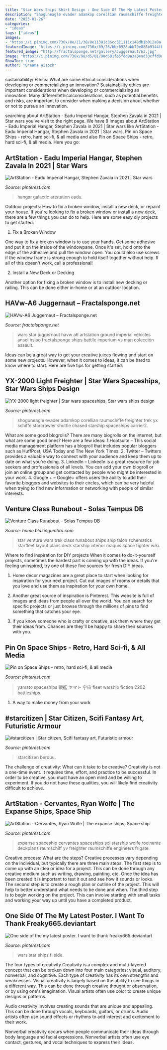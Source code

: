 ```yaml
---
title: "Star Wars Ships Shirt Design : One Side Of The My Latest Poster. I Want To Thank Freaky665.deviantart"
description: "Shoguneagle evader adamkop corellian raumschiffe freighter trek yx schiffe starcrawler shuttle chased starship spaceships carrier2"
date: "2023-01-26"
categories:
- "ideas"
tags: ["ideas"]
images:
- "https://i.pinimg.com/736x/8e/11/38/8e11381c36cc311111c148db1b012a8a--star-wars-ships-star-trek.jpg"
featuredImage: "https://i.pinimg.com/736x/09/28/bb/0928bbb79e886b9144fb050dcce8ee9b.jpg"
featured_image: "http://fractalsponge.net/gallery/Juggernaut/63.jpg"
image: "https://i.pinimg.com/736x/98/d5/01/98d501fb5fdd9a3a3ead33cffd9d2ad3.jpg"
ShowToc: true
author: "Breana Wisozk"
---
```



sustainability/ Ethics: What are some ethical considerations when developing or commercializing an innovation?
Sustainability ethics are important considerations when developing or commercializing an innovation. Many differentethicalconsiderations, such as potential benefits and risks, are important to consider when making a decision about whether or not to pursue an innovation.

	

		
searching about ArtStation - Eadu Imperial Hangar, Stephen Zavala in 2021 | Star wars you've visit to the right page. We have 8 Images about ArtStation - Eadu Imperial Hangar, Stephen Zavala in 2021 | Star wars like ArtStation - Eadu Imperial Hangar, Stephen Zavala in 2021 | Star wars, Pin on Space Ships - retro, hard sci-fi, &amp; all media and also Pin on Space Ships - retro, hard sci-fi, &amp; all media. Here you go:
		
    
## ArtStation - Eadu Imperial Hangar, Stephen Zavala In 2021 | Star Wars

<img loading=lazy src="https://i.pinimg.com/736x/50/12/65/501265b0969db973f49e0e78f39f39cf.jpg" onerror="this.onerror=null;this.src='https://tse1.mm.bing.net/th?id=OIP.zSUuJZU75vGx0A67ICNc5QHaEo&amp;pid=15.1';" alt="ArtStation - Eadu Imperial Hangar, Stephen Zavala in 2021 | Star wars">

_Source: pinterest.com_

>hangar galactic artstation eadu. 

	

Outdoor projects: How to fix a broken window, install a new deck, or repaint your house.
If you're looking to fix a broken window or install a new deck, there are a few things you can do to help. Here are some easy diy projects to get started:
1. Fix a Broken Window

One way to fix a broken window is to use your hands. Get some adhesive and put it on the inside of the windowpane. Once it's set, hold onto the edge of the adhesive and pull the window open. You could also use screws if the window frame is strong enough to hold itself together without help. If all of this doesn't work, call a professional!

2. Install a New Deck or Decking

Another option for fixing a broken window is to install new decking or railing. This can be done either in-home or at an outdoor location.

    
## HAVw-A6 Juggernaut – Fractalsponge.net

<img loading=lazy src="http://fractalsponge.net/gallery/Juggernaut/63.jpg" onerror="this.onerror=null;this.src='https://tse1.mm.bing.net/th?id=OIP.gT90WHr6ZbKtMiAIoXAM_AHaFj&amp;pid=15.1';" alt="HAVw-A6 Juggernaut – Fractalsponge.net">

_Source: fractalsponge.net_

>wars star juggernaut havw a6 artstation ground imperial vehicles ansel hsiao fractalsponge ships battlle imperium vs man colección assault. 

	

Ideas can be a great way to get your creative juices flowing and start on some new projects. However, when it comes to ideas, it can be hard to know where to start. Here are five tips for getting started: 

    
## YX-2000 Light Freighter | Star Wars Spaceships, Star Wars Ships Design

<img loading=lazy src="https://i.pinimg.com/736x/09/28/bb/0928bbb79e886b9144fb050dcce8ee9b.jpg" onerror="this.onerror=null;this.src='https://tse3.mm.bing.net/th?id=OIP.vdh3Zg-N15nmpNrvF8hFagHaD9&amp;pid=15.1';" alt="YX-2000 light freighter | Star wars spaceships, Star wars ships design">

_Source: pinterest.com_

>shoguneagle evader adamkop corellian raumschiffe freighter trek yx schiffe starcrawler shuttle chased starship spaceships carrier2. 

	

What are some good blogrolls?
There are many blogrolls on the internet, but what are some good ones? Here are a few ideas: 1.Hootsuite – This social media management platform has a blogroll that includes popular bloggers such as HuffPost, USA Today and The New York Times. 
2. Twitter – Twitters provides a valuable way to connect with your audience and keep them up to date on what you’re doing. 
3. LinkedIn – LinkedIn is a great resource for job seekers and professionals of all levels. You can add your own blogroll or join an online group and get contacted by people who might be interested in your work. 
4. Google + – Google+ offers users the ability to add their favorite bloggers and websites to their circles, which can be very helpful when trying to find new information or networking with people of similar interests.

    
## Venture Class Runabout - Solas Tempus DB

<img loading=lazy src="https://home.blazingumbra.com/wiki/images/c/cd/Venture-layout.png" onerror="this.onerror=null;this.src='https://tse3.mm.bing.net/th?id=OIP.tF_T1T1RuTcsSGFu5vaujAHaE4&amp;pid=15.1';" alt="Venture Class Runabout - Solas Tempus DB">

_Source: home.blazingumbra.com_

>star venture wars trek class runabout ships ship talon schematics starfleet layout plans deck starship interior maquis space fighter wiki. 

	

Where to find inspiration for DIY projects
When it comes to do-it-yourself projects, sometimes the hardest part is coming up with the ideas. If you're feeling uninspired, try one of these five sources for fresh DIY ideas.
1. Home décor magazines are a great place to start when looking for inspiration for your next project. Cut out images of rooms or details that you love and use them as inspiration for your own home.

2. Another great source of inspiration is Pinterest. This website is full of images and ideas from people all over the world. You can search for specific projects or just browse through the millions of pins to find something that catches your eye.

3. If you know someone who is crafty or creative, ask them where they get their ideas from. Chances are they'll be happy to share their sources with you.


    
## Pin On Space Ships - Retro, Hard Sci-fi, &amp; All Media

<img loading=lazy src="https://i.pinimg.com/736x/44/26/9d/44269d1536c5518e3eb67d2688e8070d.jpg" onerror="this.onerror=null;this.src='https://tse1.mm.bing.net/th?id=OIP.0ch5OzaRUToDhTF8IfbL-wHaKk&amp;pid=15.1';" alt="Pin on Space Ships - retro, hard sci-fi, &amp; all media">

_Source: pinterest.com_

>yamato spaceships 戦艦 ヤマト 宇宙 fleet warship fiction 2202 battleships. 

	

1. A way to make money from your work

    
## #starcitizen | Star Citizen, Scifi Fantasy Art, Futuristic Armour

<img loading=lazy src="https://i.pinimg.com/736x/da/86/55/da8655427fbd1542cc14d38077e5f501.jpg" onerror="this.onerror=null;this.src='https://tse2.mm.bing.net/th?id=OIP.JHXw8jfH8XR-7kjTZ9TtlQHaJ3&amp;pid=15.1';" alt="#starcitizen | Star citizen, Scifi fantasy art, Futuristic armour">

_Source: pinterest.com_

>starcitizen berduu. 

	

The challenge of creativity: What can it take to be creative?
Creativity is not a one-time event. It requires time, effort, and practice to be successful. In order to be creative, you must have an open mind and be willing to experiment. If you do not have these qualities, you will likely find creativity difficult to achieve.

    
## ArtStation - Cervantes, Ryan Wolfe | The Expanse Ships, Space Ship

<img loading=lazy src="https://i.pinimg.com/736x/98/d5/01/98d501fb5fdd9a3a3ead33cffd9d2ad3.jpg" onerror="this.onerror=null;this.src='https://tse1.mm.bing.net/th?id=OIP.OD8cQ2XO56IDTd-cCpqnfwHaLH&amp;pid=15.1';" alt="ArtStation - Cervantes, Ryan Wolfe | The expanse ships, Space ship">

_Source: pinterest.com_

>expanse spaceship cervantes spaceships sci starship wolfe rocinante deckplans raumschiff yv freighter raumschiffe engineers frigate. 

	

Creative process: What are the steps?
Creative processes vary depending on the individual, but typically there are three main steps. The first step is to come up with an idea or idea for a project. This can be done through any creative medium such as writing, drawing, painting, etc. Once the idea has been created it is important to test it out and see how it sounds or looks. The second step is to create a rough plan or outline of the project. This will help to better understand what needs to be done and when. The third step is to begin working on the project. This can involve starting with small tasks and working your way up until you have a completed product.

    
## One Side Of The My Latest Poster. I Want To Thank Freaky665.deviantart

<img loading=lazy src="https://i.pinimg.com/736x/8e/11/38/8e11381c36cc311111c148db1b012a8a--star-wars-ships-star-trek.jpg" onerror="this.onerror=null;this.src='https://tse4.mm.bing.net/th?id=OIP.4JpjqOl_zpSHASkdbcqgDwHaLH&amp;pid=15.1';" alt="One side of the my latest poster. I want to thank freaky665.deviantart">

_Source: pinterest.com_

>wars star ships fi side. 

	

The four types of creativity
Creativity is a complex and multi-layered concept that can be broken down into four main categories: visual, auditory, nonverbal, and cognitive. Each type of creativity has its own strengths and weaknesses.
Visual creativity is largely based on the ability to see things in a different way. This can be done through creative thought or observation, or by using one's imagination. Visual artists often use color to create unique designs or patterns.

Audio creativity involves creating sounds that are unique and appealing. This can be done through vocals, keyboards, guitars, or drums. Audio artists often use sound effects or rhythms to add interest and excitement to their work.

Nonverbal creativity occurs when people communicate their ideas through body language and facial expressions. Nonverbal artists often use eye contact, gestures, and vocal techniques to express their ideas.

